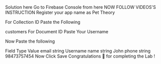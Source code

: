Solution here
Go to Firebase Console from here
NOW FOLLOW VIDEOS'S INSTRUCTION
Register your app name as Pet Theory

For Collection ID Paste the Following

customers
For Document ID Paste Your Username

Now Paste the following

Field	Type	Value
email	string	Username
name	string	John
phone	string	98473757454
Now Click Save
Congratulations 🎉 for completing the Lab !
